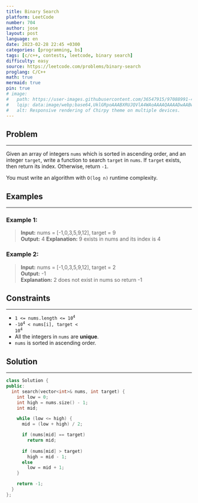 ```yaml
---
title: Binary Search
platform: LeetCode
number: 704
author: jose
layout: post
language: en
date: 2023-02-28 22:45 +0300
categories: [programming, bs]
tags: [c/c++, contests, leetcode, binary search]
difficulty: easy
source: https://leetcode.com/problems/binary-search
proglang: C/C++
math: true
mermaid: true
pin: true
# image:
#   path: https://user-images.githubusercontent.com/36547915/97088991-45da5d00-1652-11eb-900f-80d106540f4f.png
#   lqip: data:image/webp;base64,UklGRpoAAABXRUJQVlA4WAoAAAAQAAAADwAABwAAQUxQSDIAAAARL0AmbZurmr57yyIiqE8oiG0bejIYEQTgqiDA9vqnsUSI6H+oAERp2HZ65qP/VIAWAFZQOCBCAAAA8AEAnQEqEAAIAAVAfCWkAALp8sF8rgRgAP7o9FDvMCkMde9PK7euH5M1m6VWoDXf2FkP3BqV0ZYbO6NA/VFIAAAA
#   alt: Responsive rendering of Chirpy theme on multiple devices.
---
```

## Problem
---
Given an array of integers `nums` which is sorted in ascending order, and an integer `target`, write a function to search `target` in `nums`. If `target` exists, then return its index. Otherwise, return `-1`.  

You must write an algorithm with `O(log n)` runtime complexity.  

## Examples
---
### **Example 1:**  
>**Input:** nums = [-1,0,3,5,9,12], target = 9  
>**Output:** 4
>**Explanation:** 9 exists in nums and its index is 4  

### **Example 2:**  
>**Input:** nums = [-1,0,3,5,9,12], target = 2  
>**Output:** -1  
>**Explanation:** 2 does not exist in nums so return -1  

## Constraints
---
- <code>1 <= nums.length <= 10<sup>4</sup></code>
- <code>-10<sup>4</sup> < nums[i], target < 10<sup>4</sup></code>
- All the integers in `nums` are **unique**.
- `nums` is sorted in ascending order.

## Solution
---
```c++
class Solution {
public:
  int search(vector<int>& nums, int target) {
    int low = 0;
    int high = nums.size() - 1;
    int mid;

    while (low <= high) {
      mid = (low + high) / 2;

      if (nums[mid] == target)
        return mid;
            
      if (nums[mid] > target)
        high = mid - 1;
      else
        low = mid + 1;
    }

    return -1;   
  }
};
```
